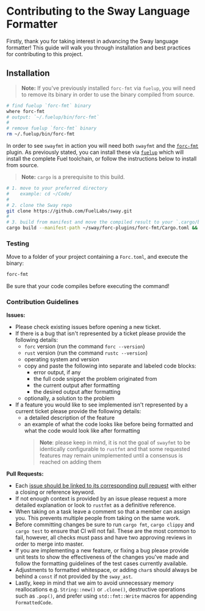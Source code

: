 # Contributing to the Sway Language Formatter

Firstly, thank you for taking interest in advancing the Sway language formatter! This guide will walk you through installation and best practices for contributing to this project.

## Installation

> **Note:** If you've previously installed `forc-fmt` via `fuelup`, you will need to remove its binary in order to use the binary compiled from source.

```sh
# find fuelup `forc-fmt` binary
where forc-fmt
# output: `~/.fuelup/bin/forc-fmt`
#
# remove fuelup `forc-fmt` binary
rm ~/.fuelup/bin/forc-fmt
```

In order to see `swayfmt` in action you will need both `swayfmt` and the [`forc-fmt`](../forc-plugins/forc-fmt/) plugin. As previously stated, you can install these via [`fuelup`](https://github.com/FuelLabs/fuelup) which will install the complete Fuel toolchain, or follow the instructions below to install from source.

> **Note:** `cargo` is a prerequisite to this build.

```sh
# 1. move to your preferred directory
#    example: cd ~/Code/
#
# 2. clone the Sway repo
git clone https://github.com/FuelLabs/sway.git
#
# 3. build from manifest and move the compiled result to your `.cargo/bin` folder
cargo build --manifest-path ~/sway/forc-plugins/forc-fmt/Cargo.toml && mv ~/sway/target/debug/forc-fmt ~/.cargo/bin
```

### Testing

Move to a folder of your project containing a `Forc.toml`, and execute the binary:

```sh
forc-fmt
```

Be sure that your code compiles before executing the command!

### Contribution Guidelines

**Issues:**

- Please check existing issues before opening a new ticket.
- If there is a bug that isn't represented by a ticket please provide the following details:
  - `forc` version (run the command `forc --version`)
  - `rust` version (run the command `rustc --version`)
  - operating system and version
  - copy and paste the following into separate and labeled code blocks:
    - error output, if any
    - the full code snippet the problem originated from
    - the current output after formatting
    - the desired output after formatting
  - optionally, a solution to the problem
- If a feature you would like to see implemented isn't represented by a current ticket please provide the following details:
  - a detailed description of the feature
  - an example of what the code looks like before being formatted and what the code would look like after formatting
    > **Note**: please keep in mind, it is not the goal of `swayfmt` to be identically configurable to `rustfmt` and that some requested features may remain unimplemented until a consensus is reached on adding them

**Pull Requests:**

- Each [issue should be linked to its corresponding pull request](https://docs.github.com/en/issues/tracking-your-work-with-issues/linking-a-pull-request-to-an-issue) with either a closing or reference keyword.
- If not enough context is provided by an issue please request a more detailed explanation or look to `rustfmt` as a definitive reference.
- When taking on a task leave a comment so that a member can assign you. This prevents multiple people from taking on the same work.
- Before committing changes be sure to run `cargo fmt`, `cargo clippy` and `cargo test` to ensure that CI will not fail. These are the most common to fail, however, all checks must pass and have two approving reviews in order to merge into master.
- If you are implementing a new feature, or fixing a bug please provide unit tests to show the effectiveness of the changes you've made and follow the formatting guidelines of the test cases currently available.
- Adjustments to formatted whitespace, or adding `char`s should always be behind a `const` if not provided by the `sway_ast`.
- Lastly, keep in mind that we aim to avoid unnecessary memory reallocations e.g. `String::new()` or `.clone()`, destructive operations such as `.pop()`, and prefer using `std::fmt::Write` macros for appending `FormattedCode`.
